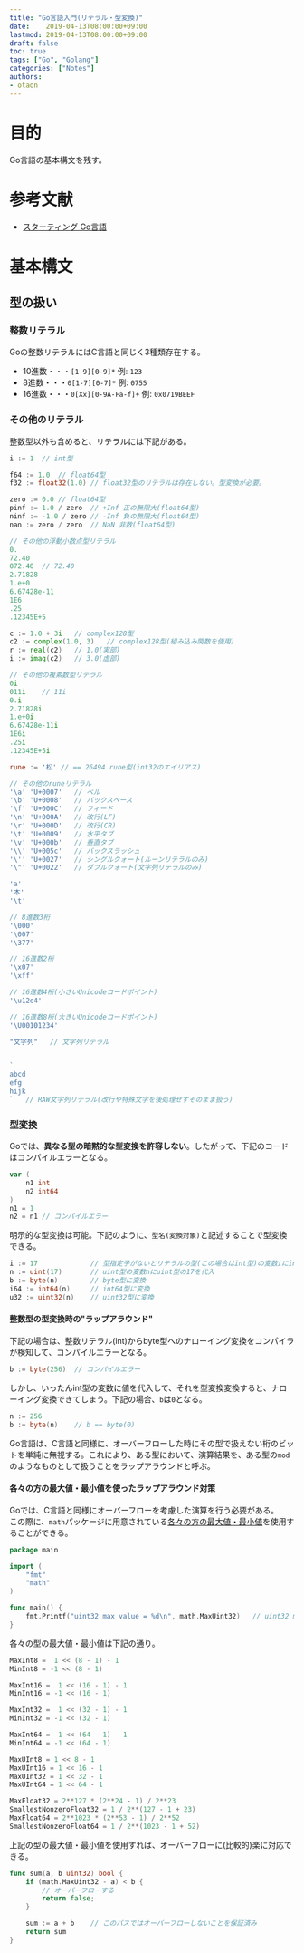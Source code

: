 ```yaml
---
title: "Go言語入門(リテラル・型変換)"
date:    2019-04-13T08:00:00+09:00
lastmod: 2019-04-13T08:00:00+09:00
draft: false
toc: true
tags: ["Go", "Golang"]
categories: ["Notes"]
authors:
- otaon
---
```


# 目的
Go言語の基本構文を残す。

# 参考文献
- [スターティング Go言語](https://www.shoeisha.co.jp/book/detail/9784798142418)

# 基本構文
## 型の扱い
### 整数リテラル
Goの整数リテラルにはC言語と同じく3種類存在する。

- 10進数・・・`[1-9][0-9]*` 例: `123`
- 8進数・・・`0[1-7][0-7]*` 例: `0755`
- 16進数・・・`0[Xx][0-9A-Fa-f]+` 例: `0x0719BEEF`

### その他のリテラル
整数型以外も含めると、リテラルには下記がある。

```go
i := 1	// int型

f64 := 1.0	// float64型
f32 := float32(1.0)	// float32型のリテラルは存在しない。型変換が必要。

zero := 0.0	// float64型
pinf := 1.0 / zero	// +Inf 正の無限大(float64型)
ninf := -1.0 / zero	// -Inf 負の無限大(float64型)
nan := zero / zero	// NaN 非数(float64型)

// その他の浮動小数点型リテラル
0.
72.40
072.40	// 72.40
2.71828
1.e+0
6.67428e-11
1E6
.25
.12345E+5

c := 1.0 + 3i	// complex128型
c2 := complex(1.0, 3)	// complex128型(組み込み関数を使用)
r := real(c2)	// 1.0(実部)
i := imag(c2)	// 3.0(虚部)

// その他の複素数型リテラル
0i
011i	// 11i
0.i
2.71828i
1.e+0i
6.67428e-11i
1E6i
.25i
.12345E+5i

rune := '松'	// == 26494 rune型(int32のエイリアス)

// その他のruneリテラル
'\a' 'U+0007'	// ベル
'\b' 'U+0008'	// バックスペース
'\f' 'U+000C'	// フィード
'\n' 'U+000A'	// 改行(LF)
'\r' 'U+000D'	// 改行(CR)
'\t' 'U+0009'	// 水平タブ
'\v' 'U+000b'	// 垂直タブ
'\\' 'U+005c'	// バックスラッシュ
'\'' 'U+0027'	// シングルクォート(ルーンリテラルのみ)
'\"' 'U+0022'	// ダブルクォート(文字列リテラルのみ)

'a'
'本'
'\t'

// 8進数3桁
'\000'
'\007'
'\377'

// 16進数2桁
'\x07'
'\xff'

// 16進数4桁(小さいUnicodeコードポイント)
'\u12e4'

// 16進数8桁(大きいUnicodeコードポイント)
'\U00101234'

"文字列"	// 文字列リテラル


`
abcd
efg
hijk
`	// RAW文字列リテラル(改行や特殊文字を後処理せずそのまま扱う)
```

### 型変換
Goでは、**異なる型の暗黙的な型変換を許容しない**。したがって、下記のコードはコンパイルエラーとなる。

```go
var (
	n1 int
	n2 int64
)
n1 = 1
n2 = n1	// コンパイルエラー
```

明示的な型変換は可能。下記のように、`型名(変換対象)`と記述することで型変換できる。

```go
i := 17				// 型指定子がないとリテラルの型(この場合はint型)の変数iにint型の17を代入
n := uint(17)		// uint型の変数nにuint型の17を代入
b := byte(n)		// byte型に変換
i64 := int64(n)		// int64型に変換
u32 := uint32(n)	// uint32型に変換
```

#### 整数型の型変換時の"ラップアラウンド"
下記の場合は、整数リテラル(int)からbyte型へのナローイング変換をコンパイラが検知して、コンパイルエラーとなる。

```go
b := byte(256)	// コンパイルエラー
```

しかし、いったんint型の変数に値を代入して、それを型変換変換すると、ナローイング変換できてしまう。下記の場合、`b`は`0`となる。

```go
n := 256
b := byte(n)	// b == byte(0)
```

Go言語は、C言語と同様に、オーバーフローした時にその型で扱えない桁のビットを単純に無視する。これにより、ある型において、演算結果を、ある型の`mod`のようなものとして扱うことをラップアラウンドと呼ぶ。

#### 各々の方の最大値・最小値を使ったラップアラウンド対策
Goでは、C言語と同様にオーバーフローを考慮した演算を行う必要がある。  
この際に、`math`パッケージに用意されている<u>各々の方の最大値・最小値</u>を使用することができる。


```go
package main

import (
	"fmt"
	"math"
)

func main() {
	fmt.Printf("uint32 max value = %d\n", math.MaxUint32)	// uint32 max value = 4294967295
}
```

各々の型の最大値・最小値は下記の通り。

```Go
MaxInt8 =  1 << (8 - 1) - 1
MinInt8 = -1 << (8 - 1)

MaxInt16 =  1 << (16 - 1) - 1
MinInt16 = -1 << (16 - 1)

MaxInt32 =  1 << (32 - 1) - 1
MinInt32 = -1 << (32 - 1)

MaxInt64 =  1 << (64 - 1) - 1
MinInt64 = -1 << (64 - 1)

MaxUInt8 = 1 << 8 - 1
MaxUInt16 = 1 << 16 - 1
MaxUInt32 = 1 << 32 - 1
MaxUInt64 = 1 << 64 - 1

MaxFloat32 = 2**127 * (2**24 - 1) / 2**23
SmallestNonzeroFloat32 = 1 / 2**(127 - 1 + 23)
MaxFloat64 = 2**1023 * (2**53 - 1) / 2**52
SmallestNonzeroFloat64 = 1 / 2**(1023 - 1 + 52)
```

上記の型の最大値・最小値を使用すれば、オーバーフローに(比較的)楽に対応できる。

```go
func sum(a, b uint32) bool {
	if (math.MaxUint32 - a) < b {
		// オーバーフローする
		return false;
	}

	sum := a + b	// このパスではオーバーフローしないことを保証済み
	return sum
}
```